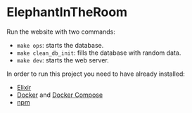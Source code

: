 # ElephantInTheRoom

Run the website with two commands:

- `make ops`: starts the database.
- `make clean_db_init`: fills the database with random data.
- `make dev`: starts the web server.

In order to run this project you need to have already installed:

* [Elixir](https://elixir-lang.org/)
* [Docker](https://www.docker.com/) and [Docker Compose](https://docs.docker.com/compose/)
* [npm](https://www.npmjs.com/)

